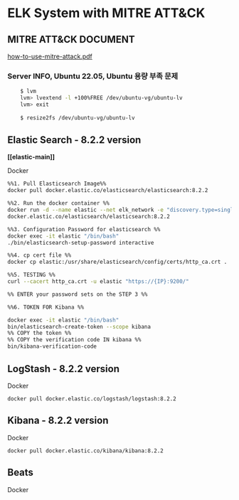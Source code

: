 # ELK System with MITRE ATT&CK

## MITRE ATT&CK DOCUMENT

[how-to-use-mitre-attack.pdf](https://s3-us-west-2.amazonaws.com/secure.notion-static.com/f9e21479-76a5-4036-a4ae-89a10976f871/how-to-use-mitre-attack.pdf)

### Server INFO, Ubuntu 22.05, Ubuntu 용량 부족 문제

```bash
    $ lvm
    lvm> lvextend -l +100%FREE /dev/ubuntu-vg/ubuntu-lv
    lvm> exit
    
    $ resize2fs /dev/ubuntu-vg/ubuntu-lv
```

## Elastic Search - 8.2.2 version
 **<span class="gradcircle"></span> [[elastic-main]]**

Docker
``` bash 
%%1. Pull Elasticsearch Image%%
docker pull docker.elastic.co/elasticsearch/elasticsearch:8.2.2

%%2. Run the docker container %%
docker run -d --name elastic --net elk_network -e "discovery.type=single-node" 
docker.elastic.co/elasticsearch/elasticsearch:8.2.2

%%3. Configuration Password for elasticsearch %%
docker exec -it elastic "/bin/bash"
./bin/elasticsearch-setup-password interactive

%%4. cp cert file %%
docker cp elastic:/usr/share/elasticsearch/config/certs/http_ca.crt .

%%5. TESTING %%
curl --cacert http_ca.crt -u elastic "https://{IP}:9200/"

%% ENTER your password sets on the STEP 3 %%

%%6. TOKEN FOR Kibana %%

docker exec -it elastic "/bin/bash"
bin/elasticsearch-create-token --scope kibana
%% COPY the token %%
%% COPY the verification code IN kibana %%
bin/kibana-verification-code 
```

## LogStash - 8.2.2 version
Docker
``` docker
docker pull docker.elastic.co/logstash/logstash:8.2.2
```


## Kibana - 8.2.2 version
Docker
``` docker
docker pull docker.elastic.co/kibana/kibana:8.2.2
```

## Beats
Docker